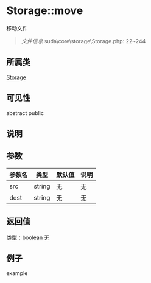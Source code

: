 # Storage::move
移动文件
> *文件信息* suda\core\storage\Storage.php: 22~244
## 所属类 

[Storage](../Storage.md)

## 可见性

abstract  public  
## 说明



## 参数

 
| 参数名 | 类型 | 默认值 | 说明 |
|--------|-----|-------|-------|
 | src |  string | 无 | 无 |
 | dest |  string | 无 | 无 |
## 返回值
 
类型：boolean
无
## 例子

example